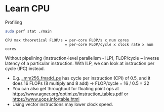 # Learn CPU

Profiling

```bash
sudo perf stat ./main
```

```
CPU max theoretical FLOP/s = per-core FLOP/s x num cores
                           = per-core FLOP/cycle x clock rate x num cores
```

Without pipelining (instruction-level parallelism - ILP), FLOP/cycle ~ inverse latency of a particular instruction. With ILP, we can look at instruction per cycle (IPC) instead.
- E.g. [_mm256_fmadd_ps](https://www.intel.com/content/www/us/en/docs/intrinsics-guide/index.html#text=_mm256_fmadd_ps) has cycle per instruction (CPI) of 0.5, and it does 16 FLOPs (8 multiply and 8 add) -> FLOP/cycle = 16 / 0.5 = 32
- You can also get throughput for floating point ops at https://www.agner.org/optimize/instruction_tables.pdf or https://www.uops.info/table.html
- Using vector instructions may lower clock speed.
